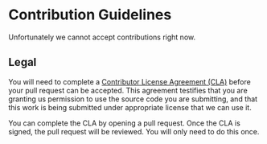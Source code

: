 # Contribution Guidelines

Unfortunately we cannot accept contributions right now.

## Legal

You will need to complete a [Contributor License Agreement (CLA)](https://cla-assistant.io/x-software-com/sancus) before your pull request can be accepted. This agreement testifies that you are granting us permission to use the source code you are submitting, and that this work is being submitted under appropriate license that we can use it.

You can complete the CLA by opening a pull request. Once the CLA is signed, the pull request will be reviewed. You will only need to do this once.
